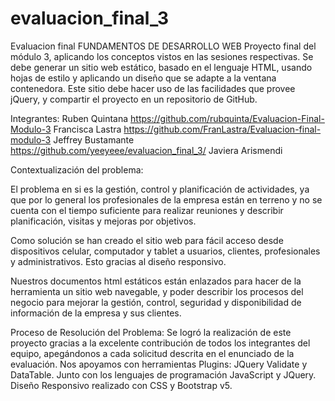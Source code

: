 # evaluacion_final_3
Evaluacion final FUNDAMENTOS DE DESARROLLO WEB
Proyecto final del módulo 3, aplicando los conceptos vistos en las sesiones respectivas. Se debe generar un sitio web estático, basado en el lenguaje HTML, usando hojas de estilo y aplicando un diseño que se adapte a la ventana contenedora. Este sitio debe hacer uso de las facilidades que provee jQuery, y compartir el proyecto en un repositorio de GitHub.

Integrantes: 
Ruben Quintana https://github.com/rubquinta/Evaluacion-Final-Modulo-3
Francisca Lastra https://github.com/FranLastra/Evaluacion-final-modulo-3
Jeffrey Bustamante https://github.com/yeeyeee/evaluacion_final_3/
Javiera Arismendi 

Contextualización del problema:

El problema en si es la gestión, control y planificación de actividades, ya que por lo general los profesionales de la empresa están en terreno y no se cuenta con el tiempo suficiente para realizar reuniones y describir planificación, visitas y mejoras por objetivos. 

Como solución se han creado el sitio web para fácil acceso desde dispositivos celular, computador y tablet a usuarios, clientes, profesionales y administrativos. Esto gracias al diseño responsivo.

Nuestros documentos html estáticos están enlazados para hacer de la herramienta un sitio web navegable, y poder describir los procesos del negocio para mejorar la gestión, control, seguridad y disponibilidad de información de la empresa y sus clientes.

Proceso de Resolución del Problema:
Se logró la realización de este proyecto gracias a la excelente contribución de todos los integrantes del equipo, apegándonos a cada solicitud descrita en el enunciado de la evaluación. 
Nos apoyamos con herramientas Plugins: JQuery Validate y DataTable.
Junto con los lenguajes de programación JavaScript y JQuery.
Diseño Responsivo realizado con CSS y Bootstrap v5.
